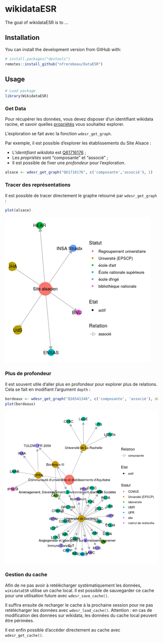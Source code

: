 
<!-- README.md is generated from README.Rmd. Please edit that file -->

# wikidataESR

<!-- badges: start -->

<!-- badges: end -->

The goal of wikidataESR is to …

## Installation

<!--
You can install the released version of **openESR** from [CRAN](https://CRAN.R-project.org) with:


```r
install.packages("openESR")
```

Or-->

You can install the development version from GitHub with:

``` r
# install.packages("devtools")
remotes::install_github("nfrerebeau/DataESR")
```

## Usage

``` r
# Load package
library(WikidataESR)
```

### Get Data

Pour récupérer les données, vous devez disposer d’un identifiant
wikidata racine, et savoir quelles
[propriétés](https://github.com/juliengossa/DataESR/tree/master/etablissements.esr#liste-proprietes)
vous souhaitez explorer.

L’exploration se fait avec la fonction `wdesr_get_graph`.

Par exemple, il est possible d’explorer les établissements du Site
Alsace :

  - L’*identifiant wikidata* est
    [Q61716176](https://www.wikidata.org/wiki/Q61716176) ;
  - Les *propriétés* sont “composante” et “associé” ;
  - Il est possible de fixer une *profondeur* pour l’exploration.

<!-- end list -->

``` r
alsace <- wdesr_get_graph("Q61716176", c('composante','associé'), 1)
```

### Tracer des représentations

Il est possible de tracer directement le graphe retourné par
`wdesr_get_graph` :

``` r
plot(alsace)
```

![](man/figures/README-plot-1.png)<!-- -->

### Plus de profondeur

Il est souvent utile d’aller plus en profondeur pour explorer plus de
relations. Cela se fait en modifiant l’argument `depth`
:

``` r
bordeaux <- wdesr_get_graph("Q16541346", c('composante', 'associé'), depth = 2)
plot(bordeaux)
```

![](man/figures/README-wdesr-depth-1.png)<!-- -->

### Gestion du cache

Afin de ne pas avoir à retélécharger systématiquement les données,
`wikidataESR` utilise un cache local. Il est possible de sauvegarder ce
cache pour une utilisation future avec `wdesr_save_cache()`.

Il suffira ensuite de recharger le cache à la prochaine session pour ne
pas retélécharger les données avec `wdesr_load_cache()`. Attention : en
cas de modification des données sur wikidata, les données du cache local
peuvent être périmées.

Il est enfin possible d’accéder directement au cache avec
`wdesr_get_cache()`.
